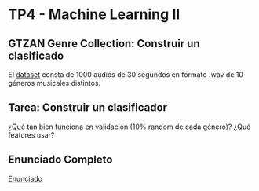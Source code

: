 # TP4 - Machine Learning II

## GTZAN Genre Collection: Construir un clasificado

El [dataset](http://marsyas.info/downloads/datasets.html) consta de 1000 audios de 30 segundos en formato .wav de 10 géneros musicales distintos.

## Tarea: Construir un clasificador

¿Qué tan bien funciona en validación (10% random de cada género)? 
¿Qué features usar?

## Enunciado Completo

[Enunciado](./Enunciado_TP4.pdf)
